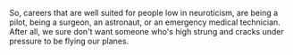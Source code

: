 So, careers that are well suited for people low in neuroticism, are being a
pilot, being a surgeon, an astronaut, or an emergency medical technician. After
all, we sure don't want someone who's high strung and cracks under pressure to
be flying our planes.
